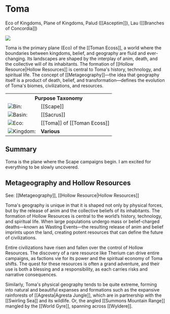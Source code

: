 <!-- wiki-header-section:start -->
# Toma
<p class="nickname">Eco of Kingdoms, Plane of Kingdoms, Palud ([[Asceptim]]), Lau ([[Branches of Concordia]])</p>

<img src="wiki_images/Toma Map(Outline).png"><i></i></img>

Toma is the primary plane (Eco) of the [[Toman Ecoss]], a world where the boundaries between kingdoms, belief, and geography are fluid and ever-changing. Its landscapes are shaped by the interplay of anim, death, and the collective will of its inhabitants. The formation of [[Hollow Resource|Hollow Resources]] is central to Toma's history, technology, and spiritual life. The concept of [[Metageography]]—the idea that geography itself is a product of death, belief, and transformation—defines the evolution of Toma's biomes, civilizations, and resources.
<!-- wiki-header-section:end -->

<!-- taxonomy-table-section:start -->
<div class="taxonomy-table">
  <table>
    <tr>
      <th colspan="3">Purpose Taxonomy</th>
    </tr>
    <tr>
      <td class="taxon-label"><img src="svg/bin.svg" class="taxon-icon">Bin:</td>
      <td class="taxon-content" colspan="2">[[Scape]]</td>
    </tr>
    <tr>
      <td class="taxon-label"><img src="svg/basin.svg" class="taxon-icon">Basin:</td>
      <td class="taxon-content" colspan="2">[[Sacrus]]</td>
    </tr>
    <tr>
      <td class="taxon-label"><img src="svg/eco.svg" class="taxon-icon">Eco:</td>
      <td class="taxon-content" colspan="2">[[Toma]] of [[Toman Ecoss]]</td>
    </tr>
    <tr>
      <td class="taxon-label"><img src="svg/kingdom.svg" class="taxon-icon">Kingdom:</td>
      <td class="taxon-content" colspan="2"><strong>Various</strong></td>
    </tr>
  </table>
</div>
<!-- taxonomy-table-section:end -->

## Summary

Toma is the plane where the Scape campaigns begin. I am excited for everything to be slowly uncovered. 

## Metageography and Hollow Resources

See: [[Metageography]], [[Hollow Resource|Hollow Resources]]

Toma's geography is unique in that it is shaped not only by physical forces, but by the release of anim and the collective beliefs of its inhabitants. The formation of Hollow Resources is central to the world’s history, technology, and spiritual life. When large populations undergo mass or belief-charged deaths—known as Wasting Events—the resulting release of anim and belief imprints upon the land, creating potent resources that can define the future of civilizations.

Entire civilizations have risen and fallen over the control of Hollow Resources. The discovery of a rare resource like Therium can drive entire campaigns, as factions vie for its power and the spiritual economy of Toma shifts. The quest for these resources is often a grand adventure, and their use is both a blessing and a responsibility, as each carries risks and narrative consequences.

Similarly, Toma's physical geography tends to be quite extreme, forming into natural and beautiful expanses and formations such as the expansive rainforests of [[Agresta|Agresta Jungle]], which are in partnership with the [[Swirling Sea]] and its wildlife. Or, the angled [[Summons Mountain Range]] mangled by the [[World Gyre]], spanning across [[Wyldere]].